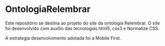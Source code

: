 # OntologiaRelembrar

Este repositório se destina ao projeto do site da ontologia Relembrar. O site foi desenvolvido com auxílio das tecnologias html5, css3 e Normalize CSS.

A estrátegia desenvolvimento adotada foi a Mobile First.

